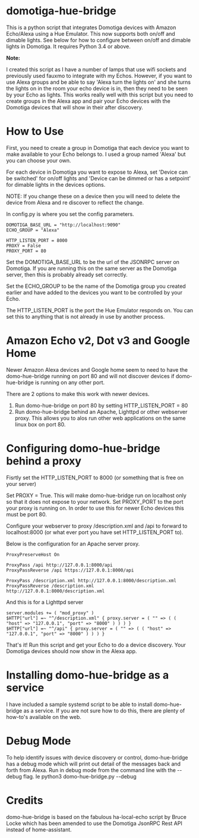 # domotiga-hue-bridge

This is a python script that integrates Domotiga devices with Amazon Echo/Alexa using a Hue Emulator.  This now supports both on/off and dimable lights.  See below for how to configure between on/off and dimable lights in Domotiga.  It requires Python 3.4 or above.

**Note:**

I created this script as I have a number of lamps that use wifi sockets and previously used fauxmo to integrate with my Echos.  However, if you want to use Alexa groups and be able to say 'Alexa turn the lights on' and she turns the lights on in the room your echo device is in, then they need to be seen by your Echo as lights.  This works really well with this script but you need to create groups in the Alexa app and pair your Echo devices with the Domotiga devices that will show in their after discovery.

# How to Use

First, you need to create a group in Domotiga that each device you want to make available to your Echo belongs to.  I used a group named 'Alexa' but you can choose your own.

For each device in Domotiga you want to expose to Alexa, set 'Device can be switched' for on/off lights and 'Device can be dimmed or has a setpoint' for dimable lights in the devices options.

NOTE: If you change these on a device then you will need to delete the device from Alexa and re discover to reflect the change.

In config.py is where you set the config parameters.

```
DOMOTIGA_BASE_URL = "http://localhost:9090"
ECHO_GROUP = "Alexa"

HTTP_LISTEN_PORT = 8000
PROXY = False
PROXY_PORT = 80

```

Set the DOMOTIGA_BASE_URL to be the url of the JSONRPC server on Domotiga.  If you are running this on the same server as the Domotiga server, then this is probably already set correctly.

Set the ECHO_GROUP to be the name of the Domotiga group you created earlier and have added to the devices you want to be controlled by your Echo.

The HTTP_LISTEN_PORT is the port the Hue Emulator responds on.  You can set this to anything that is not already in use by another process.

# Amazon Echo v2, Dot v3 and Google Home

Newer Amazon Alexa devices and Google home seem to need to have the domo-hue-bridge running on port 80 and will not discover devices if domo-hue-bridge is running on any other port.

There are 2 options to make this work with newer devices.

1) Run domo-hue-bridge on port 80 by setting HTTP_LISTEN_PORT = 80
2) Run domo-hue-bridge behind an Apache, Lighttpd or other webserver proxy.  This allows you to alos run other web applications on the same linux box on port 80.

# Configuring domo-hue-bridge behind a proxy

Fisrtly set the HTTP_LISTEN_PORT to 8000 (or something that is free on your server)

Set PROXY = True.  This will make domo-hue-bridge run on localhost only so that it does not expose to your network.
Set PROXY_PORT to the port your proxy is running on.  In order to use this for newer Echo devices this must be port 80.

Configure your webserver to proxy /description.xml and /api to forward to localhost:8000 (or what ever port you have set HTTP_LISTEN_PORT to).

Below is the configuration for an Apache server proxy.

```
ProxyPreserveHost On

ProxyPass /api http://127.0.0.1:8000/api
ProxyPassReverse /api https://127.0.0.1:8000/api

ProxyPass /description.xml http://127.0.0.1:8000/description.xml
ProxyPassReverse /description.xml http://127.0.0.1:8000/description.xml
```

And this is for a Lighttpd server

```
server.modules += ( "mod_proxy" )
$HTTP["url"] =~ "^/description.xml" { proxy.server = ( "" => ( ( "host" => "127.0.0.1", "port" => "8000" ) ) ) }
$HTTP["url"] =~ "^/api" { proxy.server = ( "" => ( ( "host" => "127.0.0.1", "port" => "8000" ) ) ) }
```

That's it!  Run this script and get your Echo to do a device discovery.  Your Domotiga devices should now show in the Alexa app.

# Installing domo-hue-bridge as a service

I have included a sample systemd script to be able to install domo-hue-bridge as a service.
If you are not sure how to do this, there are plenty of how-to's available on the web.

# Debug Mode

To help identify issues with device discovery or control, domo-hue-bridge has a debug mode which will print out detail of the messages back and forth from Alexa.  Run in debug mode from the command line with the --debug flag.  Ie python3 domo-hue-bridge.py --debug

# Credits

domo-hue-bridge is based on the fabulous ha-local-echo script by Bruce Locke which has been amended to use the Domotiga JsonRPC Rest API instead of home-assistant.
